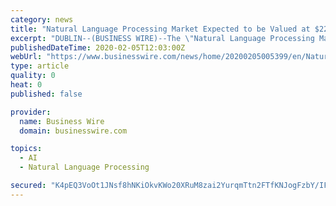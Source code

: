 ```yaml
---
category: news
title: "Natural Language Processing Market Expected to be Valued at $22.9 Billion by End of the Forecast Period, 2019-2024 - ResearchAndMarkets.com"
excerpt: "DUBLIN--(BUSINESS WIRE)--The \"Natural Language Processing Market Research Report: By Type, Deployment Type, Component, Application, Industry - Industry Trends And Growth Forecast to 2024\" report has been added to ResearchAndMarkets.com's offering. Valuing $8.3 billion in 2018, the natural language processing (NLP) market is expected to progress ..."
publishedDateTime: 2020-02-05T12:03:00Z
webUrl: "https://www.businesswire.com/news/home/20200205005399/en/Natural-Language-Processing-Market-Expected-Valued-22.9"
type: article
quality: 0
heat: 0
published: false

provider:
  name: Business Wire
  domain: businesswire.com

topics:
  - AI
  - Natural Language Processing

secured: "K4pEQ3VoOt1JNsf8hNKiOkvKWo20XRuM8zai2YurqmTtn2FTfKNJogFzbY/IFFgHz5CJhiGFoUWY6CxjK6+vcWhqfJo9mlO4O1dV77fdZ4buaizU2zujocdQczgvcfbK5doW6BlmCFkOhO8xO1JN3O8BrVfUDvflnVVyH4avkCQPLFhFjmnVNAUwjNQfQc2lzADbTfovYkFlRvB4t6OPxVPAK+4KdDmqwJi+yGjNirIB8+AVN3CL+9Yxpk0qtRfxsMSMswujxmdTw/tVAZ/Z9sgUP4YYVoF0CZ4nA3FbR+DSoCb+8SzYtISEnoWWbOixSBFb6VYUii/onnM+I3KABR5XlFWyoKffIE60VOslx4iMqbb2mmwQ9HRZx71p2h6o1wB2GaVG7nPR9r6RZe9RaC+YHBg7PgWRlmAu7hfcrG9UGypB4Tf3Xdit3tUrSUSvj/QsszJI/84ECAVJT4oU7Y5H2WQR/I4ggKHN4kuxJlE=;uHzxZJ3LZbW6SR130JCnEw=="
---
```


